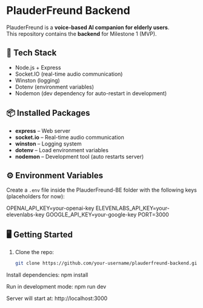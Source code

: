 # PlauderFreund Backend

PlauderFreund is a **voice-based AI companion for elderly users**.  
This repository contains the **backend** for Milestone 1 (MVP).

## 🚀 Tech Stack

- Node.js + Express
- Socket.IO (real-time audio communication)
- Winston (logging)
- Dotenv (environment variables)
- Nodemon (dev dependency for auto-restart in development)

## 📦 Installed Packages

- **express** – Web server
- **socket.io** – Real-time audio communication
- **winston** – Logging system
- **dotenv** – Load environment variables
- **nodemon** – Development tool (auto restarts server)

## ⚙️ Environment Variables

Create a `.env` file inside the PlauderFreund-BE folder with the following keys (placeholders for now):

OPENAI_API_KEY=your-openai-key
ELEVENLABS_API_KEY=your-elevenlabs-key
GOOGLE_API_KEY=your-google-key
PORT=3000

## 🖥️ Getting Started

1. Clone the repo:

   ```bash
   git clone https://github.com/your-username/plauderfreund-backend.git

   ```

Install dependencies: npm install

Run in development mode: npm run dev

Server will start at: http://localhost:3000
